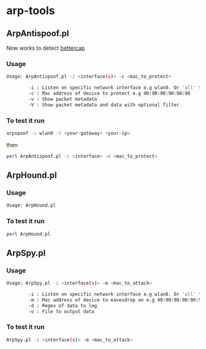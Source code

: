 # arp-tools

## ArpAntispoof.pl
Now works to detect [bettercap](http://github.com/bettercap/bettercap)
### Usage

```bash
Usage: ArpAntispoof.pl -i <interface(s)> -c <mac_to_protect>

        -i : Listen on specific network interface e.g wlan0. Or 'all' to listen on all interfaces
        -c : Mac address of device to protect e.g 90:90:90:90:90:90
        -v : Show packet metadata
        -V : Show packet metadata and data with optional filter
```

### To test it run

```bash
arpspoof -i wlan0 -t <your-gateway> <your-ip>
```

then

```bash
perl ArpAntispoof.pl -i <interface> -c <mac_to_protect>
```

## ArpHound.pl

### Usage

```bash
Usage: ArpHound.pl
```

### To test it run

```bash
perl ArpHound.pl
```

## ArpSpy.pl

### Usage

```bash
Usage: ArpSpy.pl -i <interface(s)> -m <mac_to_attack>

        -i : Listen on specific network interface e.g wlan0. Or 'all' to listen on all interfaces
        -m : Mac address of device to eavesdrop on e.g 90:90:90:90:90:90
        -d : Regex of data to log
        -o : File to output data
```

### To test it run

```bash
ArpSpy.pl -i <interface(s)> -m <mac_to_attack>
```